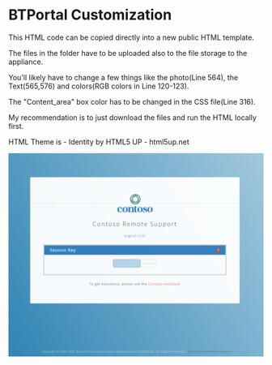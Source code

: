 # BTPortal Customization

This HTML code can be copied directly into a new public HTML template.

The files in the folder have to be uploaded also to the file storage to the appliance.

You'll likely have to change a few things like the photo(Line 564), the Text(565,576) and colors(RGB colors in Line 120-123).

The "Content_area" box color has to be changed in the CSS file(Line 316).

My recommendation is to just download the files and run the HTML locally first.

HTML Theme is - Identity by HTML5 UP - html5up.net

![GitHub Logo](/window.png)

